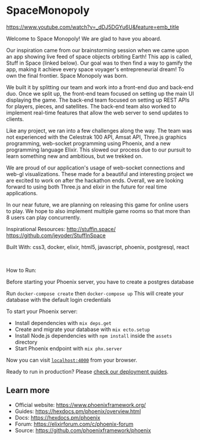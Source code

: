 # SpaceMonopoly

https://www.youtube.com/watch?v=_dDJ5DGYu6U&feature=emb_title

Welcome to Space Monopoly! We are glad to have you aboard.

Our inspiration came from our brainstorming session when we came upon an app showing live feed of space objects orbiting Earth! This app is called, Stuff in Space (linked below). Our goal was to then find a way to gamify the app, making it achieve every space voyager's entrepreneurial dream! To own the final frontier. Space Monopoly was born.

We built it by splitting our team and work into a front-end duo and back-end duo. Once we split up, the front-end team focused on setting up the main UI displaying the game. The back-end team focused on setting up REST APIs for players, pieces, and satellites. The back-end team also worked to implement real-time features that allow the web server to send updates to clients.

Like any project, we ran into a few challenges along the way. The team was not experienced with the Celestrak 100 API, Amsat API, Three.js graphics programming, web-socket programming using Phoenix, and a new programming language Elixir. This slowed our process due to our pursuit to learn something new and ambitious, but we trekked on.

We are proud of our application's usage of web-socket connections and web-gl visualizations. These made for a beautiful and interesting project we are excited to work on after the hackathon ends. Overall, we are looking forward to using both Three.js and elixir in the future for real time applications.

In our near future, we are planning on releasing this game for online users to play. We hope to also implement multiple game rooms so that more than 8 users can play concurrently.

Inspirational Resources: http://stuffin.space/ https://github.com/jeyoder/StuffInSpace

Built With: css3, docker, elixir, html5, javascript, phoenix, postgresql, react

<br>

How to Run:

Before starting your Phoenix server, you have to create a postgres database

Run `docker-compose create`
then `docker-compose up`
This will create your database with the default login credentials


To start your Phoenix server:

  * Install dependencies with `mix deps.get`
  * Create and migrate your database with `mix ecto.setup`
  * Install Node.js dependencies with `npm install` inside the `assets` directory
  * Start Phoenix endpoint with `mix phx.server`

Now you can visit [`localhost:4000`](http://localhost:4000) from your browser.

Ready to run in production? Please [check our deployment guides](https://hexdocs.pm/phoenix/deployment.html).

## Learn more

  * Official website: https://www.phoenixframework.org/
  * Guides: https://hexdocs.pm/phoenix/overview.html
  * Docs: https://hexdocs.pm/phoenix
  * Forum: https://elixirforum.com/c/phoenix-forum
  * Source: https://github.com/phoenixframework/phoenix

